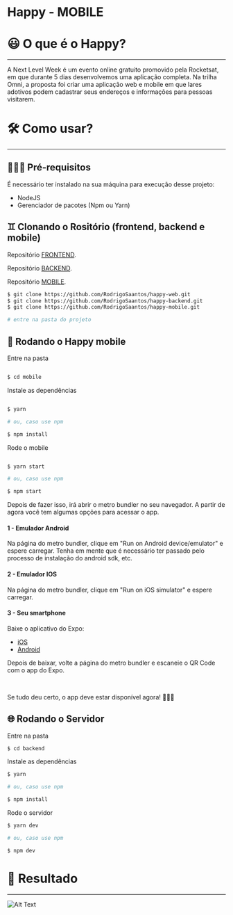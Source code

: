 # Happy - MOBILE

# 😃 O que é o Happy?
---

A Next Level Week é um evento online gratuito promovido pela Rocketsat, em que durante 5 dias desenvolvemos uma aplicação completa. Na trilha Omni, a proposta foi criar uma aplicação web e mobile em que lares adotivos podem cadastrar seus endereços e informações para pessoas visitarem.

# 🛠️ Como usar?
---

## 🏋🏽‍♂️ Pré-requisitos

É necessário ter instalado na sua máquina para execução desse projeto:

- NodeJS
- Gerenciador de pacotes (Npm ou Yarn)

## ♊ Clonando o Rositório (frontend, backend e mobile)

Repositório [FRONTEND](https://github.com/RodrigoSaantos/happy-web).

Repositório [BACKEND](https://github.com/RodrigoSaantos/happy-backend).

Repositório [MOBILE](https://github.com/RodrigoSaantos/happy-mobile).

```bash
$ git clone https://github.com/RodrigoSaantos/happy-web.git
$ git clone https://github.com/RodrigoSaantos/happy-backend.git
$ git clone https://github.com/RodrigoSaantos/happy-mobile.git

# entre na pasta do projeto
```

## 📱 Rodando o Happy mobile 

Entre na pasta

```bash

$ cd mobile

```
Instale as dependências

```bash

$ yarn

# ou, caso use npm

$ npm install

```

Rode o mobile

```bash

$ yarn start

# ou, caso use npm

$ npm start

```

Depois de fazer isso, irá abrir o metro bundler no seu navegador. A partir de agora você tem algumas opções para acessar o app.

#### 1 - Emulador Android
 Na página do metro bundler, clique em "Run on Android device/emulator" e espere carregar. Tenha em mente que é necessário ter passado pelo processo de instalação
 do android sdk, etc.

#### 2 - Emulador IOS
 Na página do metro bundler, clique em "Run on iOS simulator" e espere carregar.
 
#### 3 - Seu smartphone
 Baixe o aplicativo do Expo:
  - [iOS](https://itunes.apple.com/app/apple-store/id982107779)
  - [Android](https://play.google.com/store/apps/details?id=host.exp.exponent&referrer=www)
 
 Depois de baixar, volte a página do metro bundler e escaneie o QR Code com o app do Expo.

<br>

Se tudo deu certo, o app deve estar disponível agora! 👩🏽‍🔧

## 🌐 Rodando o Servidor

Entre na pasta

```bash
$ cd backend
```

Instale as dependências

```bash
$ yarn

# ou, caso use npm

$ npm install
```

Rode o servidor

```bash
$ yarn dev

# ou, caso use npm

$ npm dev
```

# 📖 Resultado
---
![Alt Text](https://raw.githubusercontent.com/RodrigoSaantos/happy-mobile/main/happy-mobile-v1.gif)
